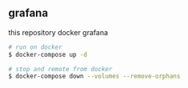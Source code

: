 ## grafana

this repository docker grafana

```bash
# run on docker
$ docker-compose up -d

# stop and remote from docker 
$ docker-compose down --volumes --remove-orphans
```